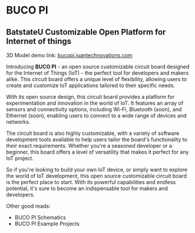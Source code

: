 # BUCO PI
## BatstateU Customizable Open Platform for Internet of things

3D Model demo link: [bucopi.juantechnovations.com](https://bucopi.juantechnovations.com)

Introducing **BUCO PI** -  an open source customizable circuit board designed for the Internet of Things (IoT) - the perfect tool for developers and makers alike. This circuit board offers a unique level of flexibility, allowing users to create and customize IoT applications tailored to their specific needs.

With its open source design, this circuit board provides a platform for experimentation and innovation in the world of IoT. It features an array of sensors and connectivity options, including Wi-Fi, Bluetooth (soon), and Ethernet (soon), enabling users to connect to a wide range of devices and networks.

The circuit board is also highly customizable, with a variety of software development tools available to help users tailor the board's functionality to their exact requirements. Whether you're a seasoned developer or a beginner, this board offers a level of versatility that makes it perfect for any IoT project.

So if you're looking to build your own IoT device, or simply want to explore the world of IoT development, this open source customizable circuit board is the perfect place to start. With its powerful capabilities and endless potential, it's sure to become an indispensable tool for makers and developers.

Other good reads:
- BUCO PI Schematics
- BUCO PI Example Projects